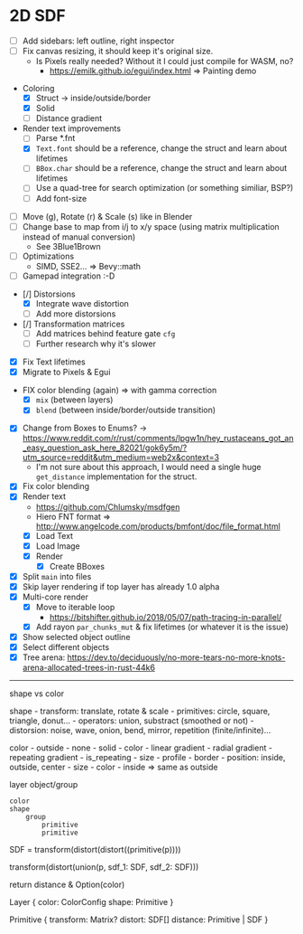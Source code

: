# 2D SDF

- [ ] Add sidebars: left outline, right inspector
- [ ] Fix canvas resizing, it should keep it's original size.
  - Is Pixels really needed? Without it I could just compile for WASM, no?
    - https://emilk.github.io/egui/index.html => Painting demo
- Coloring
  - [X] Struct -> inside/outside/border
  - [X] Solid
  - [ ] Distance gradient
- Render text improvements
  - [ ] Parse *.fnt
  - [x] `Text.font` should be a reference, change the struct and learn about lifetimes
  - [ ] `BBox.char` should be a reference, change the struct and learn about lifetimes
  - [ ] Use a quad-tree for search optimization (or something similiar, BSP?)
  - [ ] Add font-size
- [ ] Move (g), Rotate (r) & Scale (s) like in Blender
- [ ] Change base to map from i/j to x/y space (using matrix multiplication instead of manual conversion)
  - See 3Blue1Brown
- [ ] Optimizations
  - SIMD, SSE2… => Bevy::math
- [ ] Gamepad integration :-D
- [/] Distorsions
  - [X] Integrate wave distortion
  - [ ] Add more distorsions
- [/] Transformation matrices
  - [ ] Add matrices behind feature gate `cfg`
  - [ ] Further research why it's slower
- [X] Fix Text lifetimes
- [X] Migrate to Pixels & Egui
- FIX color blending (again) => with gamma correction
  - [X] `mix` (between layers)
  - [X] `blend` (between inside/border/outside transition)
- [X] Change from Boxes to Enums? -> https://www.reddit.com/r/rust/comments/lpgw1n/hey_rustaceans_got_an_easy_question_ask_here_82021/gok6y5m/?utm_source=reddit&utm_medium=web2x&context=3
  - I'm not sure about this approach, I would need a single huge `get_distance` implementation for the struct.
- [X] Fix color blending
- [X] Render text
  - https://github.com/Chlumsky/msdfgen
  - Hiero FNT format => http://www.angelcode.com/products/bmfont/doc/file_format.html
  - [X] Load Text
  - [X] Load Image
  - [X] Render
    - [X] Create BBoxes
- [X] Split `main` into files
- [X] Skip layer rendering if top layer has already 1.0 alpha
- [X] Multi-core render
  - [X] Move to iterable loop
    - https://bitshifter.github.io/2018/05/07/path-tracing-in-parallel/
  - [X] Add rayon `par_chunks_mut` & fix lifetimes (or whatever it is the issue)
- [X] Show selected object outline
- [X] Select different objects
- [X] Tree arena: https://dev.to/deciduously/no-more-tears-no-more-knots-arena-allocated-trees-in-rust-44k6

---

shape vs color

shape
    - transform: translate, rotate & scale
    - primitives: circle, square, triangle, donut…
    - operators: union, substract (smoothed or not)
    - distorsion: noise, wave, onion, bend, mirror, repetition (finite/infinite)…

color
    - outside
        - none
        - solid
            - color
        - linear gradient
        - radial gradient
        - repeating gradient
            - is_repeating
            - size
            - profile
    - border
        - position: inside, outside, center
        - size
        - color
    - inside => same as outside

layer
    object/group

    color
    shape
        group
            primitive
            primitive

SDF = transform(distort(distort((primitive(p))))

transform(distort(union(p, sdf_1: SDF, sdf_2: SDF)))

return distance & Option(color)

Layer {
    color: ColorConfig
    shape: Primitive
}

Primitive {
    transform: Matrix?
    distort: SDF[]
    distance: Primitive | SDF
}
